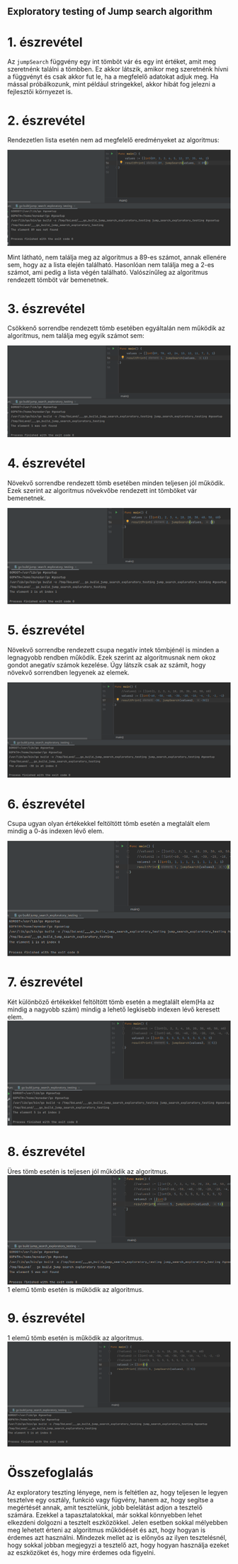 ## Exploratory testing of Jump search algorithm

# 1. észrevétel
Az `jumpSearch` függvény egy int tömböt vár és egy int értéket, amit meg szeretnénk találni a tömbben.
Ez akkor látszik, amikor meg szeretnénk hívni a függvényt és csak akkor fut le, ha a megfelelő adatokat adjuk meg.
Ha mással próbálkozunk, mint például stringekkel, akkor hibát fog jelezni a fejlesztői környezet is.

# 2. észrevétel
Rendezetlen lista esetén nem ad megfelelő eredményeket az algoritmus:

![teszt2](teszt2.png)

Mint látható, nem találja meg az algoritmus a 89-es számot, annak ellenére sem, hogy az a lista elején található.
Hasonlóan nem találja meg a 2-es számot, ami pedig a lista végén található.
Valószínűleg az algoritmus rendezett tömböt vár bemenetnek.

# 3. észrevétel
Csökkenő sorrendbe rendezett tömb esetében egyáltalán nem működik az algoritmus, nem találja meg egyik számot sem:

![teszt3](teszt3.png)

# 4. észrevétel
Növekvő sorrendbe rendezett tömb esetében minden teljesen jól működik.
Ezek szerint az algoritmus növekvőbe rendezett int tömböket vár bemenetnek.

![teszt4](teszt4.png)

# 5. észrevétel
Növekvő sorrendbe rendezett csupa negatív intek tömbjénél is minden a legnagyobb rendben működik. 
Ezek szerint az algoritmusnak nem okoz gondot  anegatív számok kezelése. 
Úgy látszik csak az számít, hogy növekvő sorrendben legyenek az elemek.

![teszt5](teszt5.png)

# 6. észrevétel
Csupa ugyan olyan értékekkel feltöltött tömb esetén a megtalált elem mindig a 0-ás indexen lévő elem.

![teszt6](teszt6.png)

# 7. észrevétel
Két különböző értékekkel feltöltött tömb esetén a megtalált elem(Ha az mindig a nagyobb szám) 
mindig a lehető legkisebb indexen lévő keresett elem.
![teszt7](teszt7.png)

# 8. észrevétel
Üres tömb esetén is teljesen jól működik az algoritmus.
![teszt8](teszt8.png)
1 elemű tömb esetén is működik az algoritmus.

# 9. észrevétel
1 elemű tömb esetén is működik az algoritmus.
![teszt9](teszt9.png)

# Összefoglalás
Az exploratory teszting lényege, nem is feltétlen az,
hogy teljesen le legyen tesztelve egy osztály, funkció vagy fügvény, hanem az,
hogy segítse a megértését annak, amit tesztelünk,
jobb belelátást adjon a tesztelő számára. 
Ezekkel a tapasztalatokkal, már sokkal könnyebben lehet elkezdeni dolgozni a tesztelt eszközökkel.
Jelen esetben sokkal mélyebben meg lehetett érteni az algoritmus működését és azt, hogy hogyan is érdemes azt használni.
Mindezek mellet az is előnyös az ilyen tesztelésnél, hogy sokkal jobban megjegyzi a tesztelő azt,
hogy hogyan használja ezeket az eszközöket és, hogy mire érdemes oda figyelni.